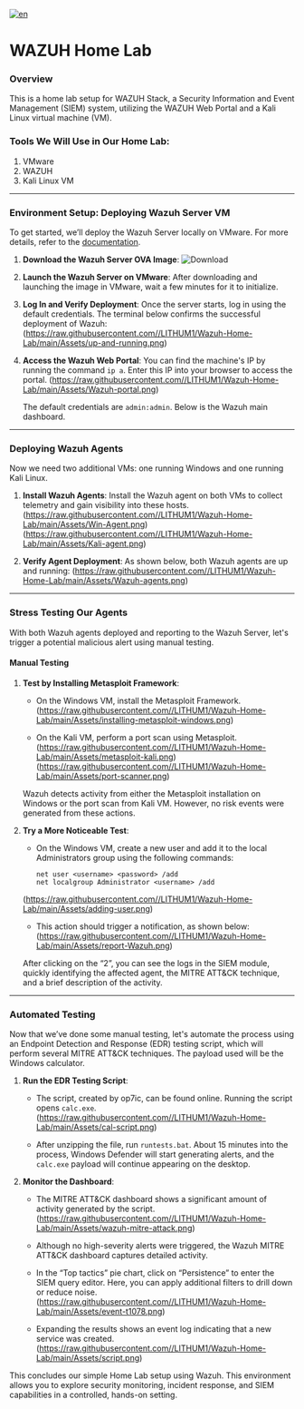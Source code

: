 
[![en](https://img.shields.io/badge/lang-RU-red.svg)](https://github.com/LITHUM1/Wazuh-Home-Lab/blob/main/README.RU.md)

# WAZUH Home Lab

### Overview
This is a home lab setup for WAZUH Stack, a Security Information and Event Management (SIEM) system, utilizing the WAZUH Web Portal and a Kali Linux virtual machine (VM).

### Tools We Will Use in Our Home Lab:
1. VMware
2. WAZUH
3. Kali Linux VM

---

### Environment Setup: Deploying Wazuh Server VM

To get started, we’ll deploy the Wazuh Server locally on VMware. For more details, refer to the [documentation](https://documentation.wazuh.com/current/deployment-options/virtual-machine/virtual-machine.html).

1. **Download the Wazuh Server OVA Image**:
   ![Download](https://raw.githubusercontent.com//LITHUM1/Wazuh-Home-Lab/main/Assets/Download-Wazuh-server-image.png)

2. **Launch the Wazuh Server on VMware**:
   After downloading and launching the image in VMware, wait a few minutes for it to initialize.

3. **Log In and Verify Deployment**:
   Once the server starts, log in using the default credentials. The terminal below confirms the successful deployment of Wazuh:
   (https://raw.githubusercontent.com//LITHUM1/Wazuh-Home-Lab/main/Assets/up-and-running.png)

4. **Access the Wazuh Web Portal**:
   You can find the machine's IP by running the command `ip a`. Enter this IP into your browser to access the portal.
   (https://raw.githubusercontent.com//LITHUM1/Wazuh-Home-Lab/main/Assets/Wazuh-portal.png)

   The default credentials are `admin:admin`. Below is the Wazuh main dashboard.

---

### Deploying Wazuh Agents

Now we need two additional VMs: one running Windows and one running Kali Linux.

1. **Install Wazuh Agents**:
   Install the Wazuh agent on both VMs to collect telemetry and gain visibility into these hosts.
   (https://raw.githubusercontent.com//LITHUM1/Wazuh-Home-Lab/main/Assets/Win-Agent.png)
   (https://raw.githubusercontent.com//LITHUM1/Wazuh-Home-Lab/main/Assets/Kali-agent.png)

2. **Verify Agent Deployment**:
   As shown below, both Wazuh agents are up and running:
   (https://raw.githubusercontent.com//LITHUM1/Wazuh-Home-Lab/main/Assets/Wazuh-agents.png)

---

### Stress Testing Our Agents

With both Wazuh agents deployed and reporting to the Wazuh Server, let's trigger a potential malicious alert using manual testing.

#### Manual Testing

1. **Test by Installing Metasploit Framework**:
   - On the Windows VM, install the Metasploit Framework.
   (https://raw.githubusercontent.com//LITHUM1/Wazuh-Home-Lab/main/Assets/installing-metasploit-windows.png)

   - On the Kali VM, perform a port scan using Metasploit.
   (https://raw.githubusercontent.com//LITHUM1/Wazuh-Home-Lab/main/Assets/metasploit-kali.png)
   (https://raw.githubusercontent.com//LITHUM1/Wazuh-Home-Lab/main/Assets/port-scanner.png)

   Wazuh detects activity from either the Metasploit installation on Windows or the port scan from Kali VM. However, no risk events were generated from these actions.

2. **Try a More Noticeable Test**:
   - On the Windows VM, create a new user and add it to the local Administrators group using the following commands:
     ```shell
     net user <username> <password> /add
     net localgroup Administrator <username> /add
     ```
   (https://raw.githubusercontent.com//LITHUM1/Wazuh-Home-Lab/main/Assets/adding-user.png)

   - This action should trigger a notification, as shown below:
   (https://raw.githubusercontent.com//LITHUM1/Wazuh-Home-Lab/main/Assets/report-Wazuh.png)

   After clicking on the “2”, you can see the logs in the SIEM module, quickly identifying the affected agent, the MITRE ATT&CK technique, and a brief description of the activity.

---

### Automated Testing

Now that we’ve done some manual testing, let's automate the process using an Endpoint Detection and Response (EDR) testing script, which will perform several MITRE ATT&CK techniques. The payload used will be the Windows calculator.

1. **Run the EDR Testing Script**:
   - The script, created by op7ic, can be found online. Running the script opens `calc.exe`.
   (https://raw.githubusercontent.com//LITHUM1/Wazuh-Home-Lab/main/Assets/cal-script.png)

   - After unzipping the file, run `runtests.bat`. About 15 minutes into the process, Windows Defender will start generating alerts, and the `calc.exe` payload will continue appearing on the desktop.

2. **Monitor the Dashboard**:
   - The MITRE ATT&CK dashboard shows a significant amount of activity generated by the script.
   (https://raw.githubusercontent.com//LITHUM1/Wazuh-Home-Lab/main/Assets/wazuh-mitre-attack.png)

   - Although no high-severity alerts were triggered, the Wazuh MITRE ATT&CK dashboard captures detailed activity.

   - In the “Top tactics” pie chart, click on “Persistence” to enter the SIEM query editor. Here, you can apply additional filters to drill down or reduce noise.
   (https://raw.githubusercontent.com//LITHUM1/Wazuh-Home-Lab/main/Assets/event-t1078.png)

   - Expanding the results shows an event log indicating that a new service was created.
   (https://raw.githubusercontent.com//LITHUM1/Wazuh-Home-Lab/main/Assets/script.png)

This concludes our simple Home Lab setup using Wazuh. This environment allows you to explore security monitoring, incident response, and SIEM capabilities in a controlled, hands-on setting.




















